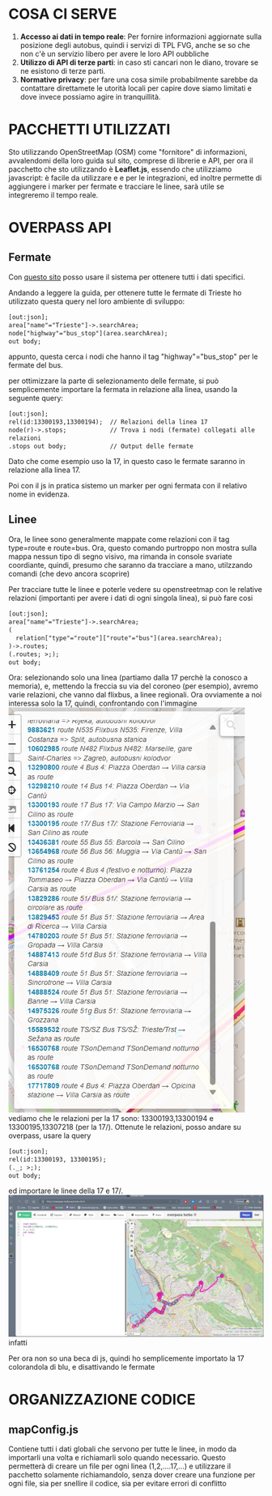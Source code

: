 # COSA CI SERVE

1. **Accesso ai dati in tempo reale**: Per fornire informazioni aggiornate sulla posizione degli autobus, quindi i servizi di TPL FVG, anche se so che non c'è un servizio libero per avere le loro API oubbliche 
2. **Utilizzo di API di terze parti**: in caso sti cancari non le diano, trovare se ne esistono di terze parti.
3. **Normative privacy**: per fare una cosa simile probabilmente sarebbe da contattare direttamete le utorità locali per capire dove siamo limitati e dove invece possiamo agire in tranquillità.

# PACCHETTI UTILIZZATI

Sto utilizzando OpenStreetMap (OSM) come "fornitore" di informazioni, avvalendomi della loro guida sul sito, comprese di librerie e API, per ora il pacchetto che sto utilizzando è **Leaflet.js**, essendo che utilizziamo javascript: è facile da utilizzare e e per le integrazioni, ed inoltre permette di aggiungere i marker per fermate e tracciare le linee, sarà utile se integreremo il tempo reale.

# OVERPASS API
## Fermate

Con [questo sito](https://overpass-turbo.eu/index.html) posso usare il sistema per ottenere tutti i dati specifici.

Andando a leggere la guida, per ottenere tutte le fermate di Trieste ho utilizzato questa query nel loro ambiente di sviluppo:
```query 
[out:json];
area["name"="Trieste"]->.searchArea;
node["highway"="bus_stop"](area.searchArea);
out body;
```
appunto, questa cerca i nodi che hanno il tag "highway"="bus_stop" per le fermate del bus.

per ottimizzare la parte di selezionamento delle fermate, si può semplicemente importare la fermata in relazione alla linea, usando la seguente query:
```query 
[out:json];
rel(id:13300193,13300194);  // Relazioni della linea 17
node(r)->.stops;            // Trova i nodi (fermate) collegati alle relazioni
.stops out body;            // Output delle fermate
```
Dato che come esempio uso la 17, in questo caso le fermate saranno in relazione alla linea 17.

Poi con il js in pratica sistemo un marker per ogni fermata con il relativo nome in evidenza.

## Linee

Ora, le linee sono generalmente mappate come relazioni con il tag type=route e route=bus. Ora, questo comando purtroppo non mostra sulla mappa nessun tipo di segno visivo, ma rimanda in console svariate coordiante, quindi, presumo che saranno da tracciare a mano, utilzzando comandi (che devo ancora scoprire)

Per tracciare tutte le linee e poterle vedere su openstreetmap con le relative relazioni (importanti per avere i dati di ogni singola linea), si può fare cosi
```query 
[out:json];
area["name"="Trieste"]->.searchArea;
(
  relation["type"="route"]["route"="bus"](area.searchArea);
)->.routes;
(.routes; >;);
out body;
```

Ora: selezionando solo una linea (partiamo dalla 17 perchè la conosco a memoria), e, mettendo la freccia su via del coroneo (per esempio), avremo varie relazioni, che vanno dal flixbus, a linee regionali. Ora ovviamente a noi interessa solo la 17, quindi, confrontando con l'immagine
![alt text](image.png)
vediamo che le relazioni per la 17 sono: 13300193,13300194 e 13300195,13307218 (per la 17/).
Ottenute le relazioni, posso andare su overpass, usare la query
```query 
[out:json];
rel(id:13300193, 13300195);
(._; >;);
out body;
```
ed importare le linee della 17 e 17/.
![alt text](image-1.png) infatti

Per ora non so una beca di js, quindi ho semplicemente importato la 17 colorandola di blu,  e disattivando le fermate
# ORGANIZZAZIONE CODICE
## mapConfig.js

Contiene tutti i dati globali che servono per tutte le linee, in modo da importarli una volta e richiamarli solo quando necessario. Questo permetterà di creare un file per ogni linea (1,2,....17,...) e utilizzare il pacchetto solamente richiamandolo, senza dover creare una funzione per ogni file, sia per snellire il codice, sia per evitare errori di conflitto